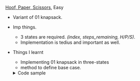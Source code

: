 [Hoof, Paper, Scissors](http://www.usaco.org/index.php?page=viewproblem2&cpid=694), Easy
 - Variant of 01 knapsack.
 - Imp things.
     - 3 states are required. *(index, steps_remaining, H/P/S)*.
     - Implementation is tedius and important as well.
 - Things I learnt
     - Implementing 01 knapsack in three-states
     - method to define base case.
   <details>
 
   <summary>Code sample </summary>

   ```cpp
   
   void solve() {
       int n, K;
       cin >> n >> K;
       
       vector<vvi> dp = vector<vvi>(n + 1, vvi(K + 1, vi(3, 0)));
       
       vi moves(n);
       for (int i = 0; i < n; i++) {
           char ch;
           cin >> ch;
           if (ch == 'H') moves[i] = 0;
           if (ch == 'P') moves[i] = 1;
           if (ch == 'S') moves[i] = 2;
       }
       
       for (int i = 0; i <= n; i++) {
           for (int j = 0; j <= K; j++) {
               for (int state = 0; state < 3; state++) {
                   if (i == 0) {
                       dp[i][j][state] = 0;
                   } else {
                       if (j == 0) {
                           dp[i][j][state] = dp[i - 1][j][state] + (moves[i - 1] == state);
                       } else {
                           int other_state1 = (state + 1) % 3;
                           int other_state2 = (state + 2) % 3;
                       
                           int original = dp[i - 1][j][state] + (moves[i - 1] == state);
                           int possible1 =
                               dp[i - 1][j - 1][other_state1] + (moves[i - 1] == other_state1);
                           int possible2 =
                               dp[i - 1][j - 1][other_state2] + (moves[i - 1] == other_state2);
                       
                           dp[i][j][state] = max(original, max(possible1, possible2));
                       }
                   }
               }
           }
       }
       cout << max(dp[n][K][0], max(dp[n][K][1], dp[n][K][2]));
   }

   ```
 </details>
